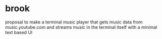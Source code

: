# brook
proposal to make a terminal music player that gets music data from music.youtube.com and streams music in the terminal itself with a minimal text based UI
